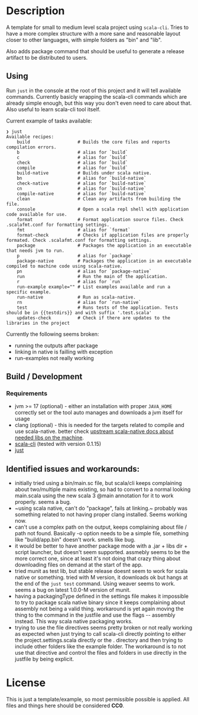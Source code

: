 # Description

A template for small to medium level scala project
using `scala-cli`. Tries to have a more complex
structure with a more sane and reasonable layout closer to other
languages, with simple folders as "bin" and "lib".

Also adds package command that should be useful to generate a
release artifact to be distributed to users.

## Using

Run `just` in the console at the root of this project and it will tell available commands.
Currently basicly wrapping the scala-cli commands which are already simple enough, but
this way you don't even need to care about that. Also useful to learn scala-cli tool itself.

Current example of tasks available:
```
❯ just
Available recipes:
    build                  # Builds the core files and reports compilation errors.
    b                      # alias for `build`
    c                      # alias for `build`
    check                  # alias for `build`
    compile                # alias for `build`
    build-native           # Builds under scala native.
    bn                     # alias for `build-native`
    check-native           # alias for `build-native`
    cn                     # alias for `build-native`
    compile-native         # alias for `build-native`
    clean                  # Clean any artifacts from building the file.
    console                # Open a scala repl shell with application code available for use.
    format                 # Format application source files. Check .scalafmt.conf for formatting settings.
    fmt                    # alias for `format`
    format-check           # Checks if application files are properly formated. Check .scalafmt.conf for formatting settings.
    package                # Packages the application in an executable that needs jvm to run.
    p                      # alias for `package`
    package-native         # Packages the application in an executable compiled to machine code using scala-native.
    pn                     # alias for `package-native`
    run                    # Run the main of the application.
    r                      # alias for `run`
    run-example example="" # List examples available and run a specific example.
    run-native             # Run as scala-native.
    rn                     # alias for `run-native`
    test                   # Runs tests of the application. Tests should be in {{testdirs}} and with suffix '.test.scala'
    updates-check          # Check if there are updates to the libraries in the project
```

Currently the following seems broken:
 * running the outputs after package
 * linking in native is failling with exception
 * run-examples not really working


## Build / Development

### Requirements

  * jvm >= 17 (optional) - either an installation with proper `JAVA_HOME` correctly set or the tool auto
    manages and downloads a jvm itself for usage
  * clang (optional) - this is needed for the targets related to compile and use scala-native. better
    check [upstream scala-native docs about needed libs on the machine](https://www.scala-native.org/en/stable/user/setup.html).
  * [scala-cli](https://scala-cli.virtuslab.org/) (tested with version 0.1.15)
  * [just](https://github.com/casey/just)


## Identified issues and workarounds:

  * initially tried using a bin/main.sc file, but scala/cli keeps complaining
    about two/multiple mains existing, so had to convert to a normal looking
    main.scala using the new scala 3 @main annotation for it to work properly. seems a bug.
  * ~using scala native, can't do "package", fails at linking.~ probably was something related
    to not having proper clang installed. Seems working now.
  * can't use a complex path on the output, keeps complaining about file / path not found.
    Basically -o option needs to be a simple file, something like "build/app.bin" doesn't work.
    smells like bug.
  * it would be better to have another package mode with a .jar + libs dir + script launcher,
    but doesn't seem supported. assmebly seems to be the more correct one, since at least
    it's not doing that crazy thing about downloading files on demand at the start of the app.
  * tried munit as test lib, but stable release doesnt seem to work for scala native or something.
    tried with M version, it downloads ok but hangs at the end of the `just test` command. Using
    weaver seems to work. seems a bug on latest 1.0.0-M version of munit.
  * having a packagingType defined in the settings file makes it impossible to try to package
    scala native binary since it keeps complaining about assembly not being a valid thing.
    workaround is yet again moving the thing to the command in the justfile and use the flags 
    -- assembly instead. This way scala native packaging works.
  * trying to use the file directives seems pretty broken or not really working as expected
    when just trying to call scala-cli directly pointing to either the project.settings.scala
    directly or the . directory and then trying to include other folders like the example folder.
    The workaround is to not use that directive and control the files and folders in use directly
    in the justfile by being explicit.


# License

This is just a template/example, so most permissible possible is applied.
All files and things here should be considered **CC0**.
